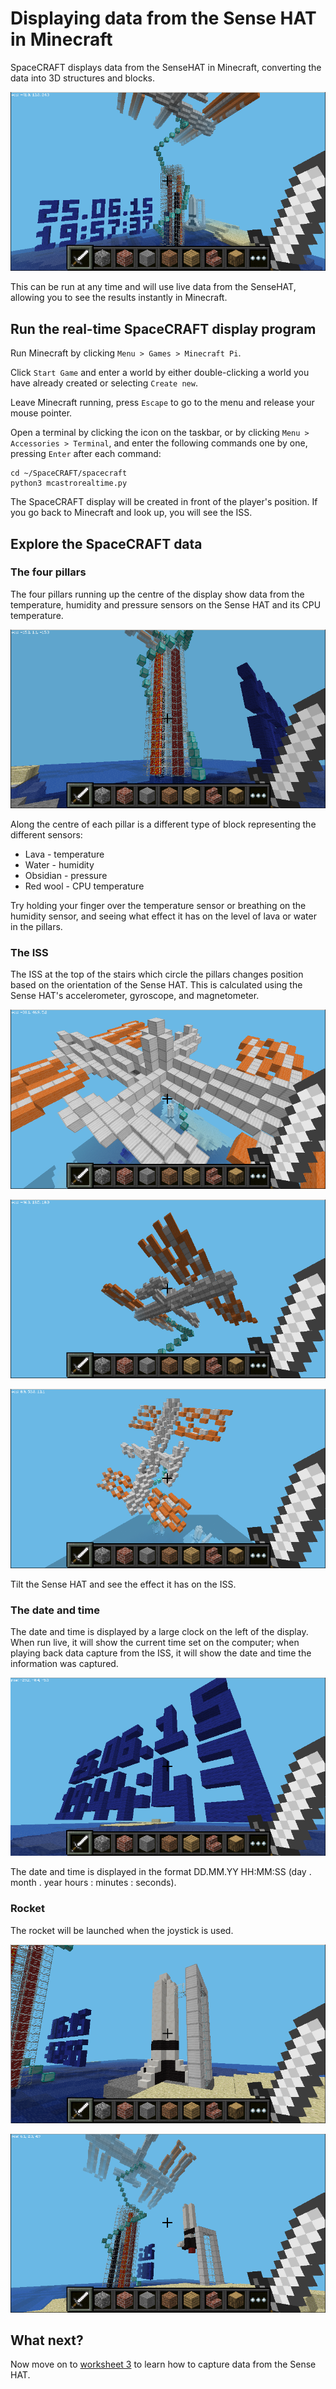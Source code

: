 # Displaying data from the Sense HAT in Minecraft

SpaceCRAFT displays data from the SenseHAT in Minecraft, converting the data into 3D structures and blocks.

![SpaceCRAFT Display](images/spacecraft3.png)

This can be run at any time and will use live data from the SenseHAT, allowing you to see the results instantly in Minecraft.

## Run the real-time SpaceCRAFT display program

Run Minecraft by clicking `Menu > Games > Minecraft Pi`.

Click `Start Game` and enter a world by either double-clicking a world you have already created or selecting `Create new`.

Leave Minecraft running, press `Escape` to go to the menu and release your mouse pointer.

Open a terminal by clicking the icon on the taskbar, or by clicking `Menu > Accessories > Terminal`, and enter the following commands one by one, pressing `Enter` after each command:

```
cd ~/SpaceCRAFT/spacecraft
python3 mcastrorealtime.py
```

The SpaceCRAFT display will be created in front of the player's position. If you go back to Minecraft and look up, you will see the ISS.

## Explore the SpaceCRAFT data

### The four pillars

The four pillars running up the centre of the display show data from the temperature, humidity and pressure sensors on the Sense HAT and its CPU temperature.

![SpaceCRAFT Display Pillars](images/spacecraft5.png)

Along the centre of each pillar is a different type of block representing the different sensors:

* Lava - temperature
* Water - humidity
* Obsidian - pressure
* Red wool - CPU temperature 

Try holding your finger over the temperature sensor or breathing on the humidity sensor, and seeing what effect it has on the level of lava or water in the pillars.

### The ISS

The ISS at the top of the stairs which circle the pillars changes position based on the orientation of the Sense HAT. This is calculated using the Sense HAT's accelerometer, gyroscope, and magnetometer.

![SpaceCRAFT Display ISS](images/spacecraft7.png)

![SpaceCRAFT Display ISS](images/spacecraft2.png)

![SpaceCRAFT Display ISS](images/spacecraft8.png)

Tilt the Sense HAT and see the effect it has on the ISS.

### The date and time

The date and time is displayed by a large clock on the left of the display. When run live, it will show the current time set on the computer; when playing back data capture from the ISS, it will show the date and time the information was captured.

![SpaceCRAFT Display Date and Time](images/spacecraft10.png)

The date and time is displayed in the format DD.MM.YY HH:MM:SS (day . month . year  hours : minutes : seconds).

### Rocket

The rocket will be launched when the joystick is used.

![SpaceCRAFT Display Date and Time](images/spacecraft4.png)

![SpaceCRAFT Display Date and Time](images/spacecraft11.png)

## What next?

Now move on to [worksheet 3](worksheet3.md) to learn how to capture data from the Sense HAT.
